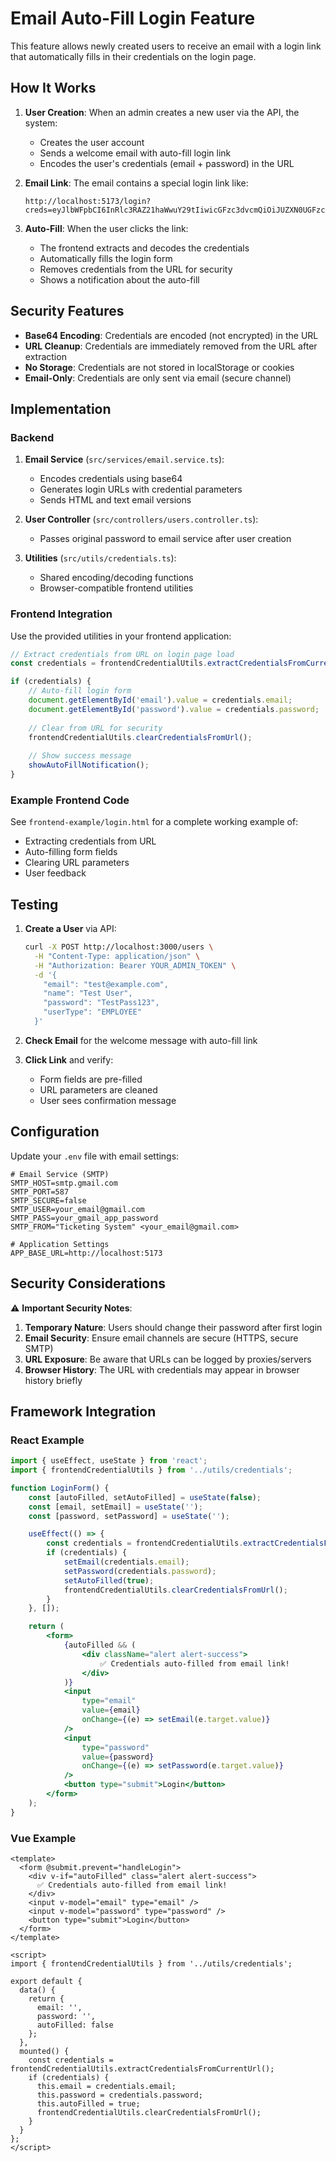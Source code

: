 # Email Auto-Fill Login Feature

This feature allows newly created users to receive an email with a login link that automatically fills in their credentials on the login page.

## How It Works

1. **User Creation**: When an admin creates a new user via the API, the system:
   - Creates the user account
   - Sends a welcome email with auto-fill login link
   - Encodes the user's credentials (email + password) in the URL

2. **Email Link**: The email contains a special login link like:
   ```
   http://localhost:5173/login?creds=eyJlbWFpbCI6InRlc3RAZ21haWwuY29tIiwicGFzc3dvcmQiOiJUZXN0UGFzczEyMyJ9
   ```

3. **Auto-Fill**: When the user clicks the link:
   - The frontend extracts and decodes the credentials
   - Automatically fills the login form
   - Removes credentials from the URL for security
   - Shows a notification about the auto-fill

## Security Features

- **Base64 Encoding**: Credentials are encoded (not encrypted) in the URL
- **URL Cleanup**: Credentials are immediately removed from the URL after extraction
- **No Storage**: Credentials are not stored in localStorage or cookies
- **Email-Only**: Credentials are only sent via email (secure channel)

## Implementation

### Backend

1. **Email Service** (`src/services/email.service.ts`):
   - Encodes credentials using base64
   - Generates login URLs with credential parameters
   - Sends HTML and text email versions

2. **User Controller** (`src/controllers/users.controller.ts`):
   - Passes original password to email service after user creation

3. **Utilities** (`src/utils/credentials.ts`):
   - Shared encoding/decoding functions
   - Browser-compatible frontend utilities

### Frontend Integration

Use the provided utilities in your frontend application:

```javascript
// Extract credentials from URL on login page load
const credentials = frontendCredentialUtils.extractCredentialsFromCurrentUrl();

if (credentials) {
    // Auto-fill login form
    document.getElementById('email').value = credentials.email;
    document.getElementById('password').value = credentials.password;
    
    // Clear from URL for security
    frontendCredentialUtils.clearCredentialsFromUrl();
    
    // Show success message
    showAutoFillNotification();
}
```

### Example Frontend Code

See `frontend-example/login.html` for a complete working example of:
- Extracting credentials from URL
- Auto-filling form fields
- Clearing URL parameters
- User feedback

## Testing

1. **Create a User** via API:
   ```bash
   curl -X POST http://localhost:3000/users \
     -H "Content-Type: application/json" \
     -H "Authorization: Bearer YOUR_ADMIN_TOKEN" \
     -d '{
       "email": "test@example.com",
       "name": "Test User",
       "password": "TestPass123",
       "userType": "EMPLOYEE"
     }'
   ```

2. **Check Email** for the welcome message with auto-fill link

3. **Click Link** and verify:
   - Form fields are pre-filled
   - URL parameters are cleaned
   - User sees confirmation message

## Configuration

Update your `.env` file with email settings:

```env
# Email Service (SMTP)
SMTP_HOST=smtp.gmail.com
SMTP_PORT=587
SMTP_SECURE=false
SMTP_USER=your_email@gmail.com
SMTP_PASS=your_gmail_app_password
SMTP_FROM="Ticketing System" <your_email@gmail.com>

# Application Settings
APP_BASE_URL=http://localhost:5173
```

## Security Considerations

⚠️ **Important Security Notes**:

1. **Temporary Nature**: Users should change their password after first login
2. **Email Security**: Ensure email channels are secure (HTTPS, secure SMTP)
3. **URL Exposure**: Be aware that URLs can be logged by proxies/servers
4. **Browser History**: The URL with credentials may appear in browser history briefly

## Framework Integration

### React Example
```jsx
import { useEffect, useState } from 'react';
import { frontendCredentialUtils } from '../utils/credentials';

function LoginForm() {
    const [autoFilled, setAutoFilled] = useState(false);
    const [email, setEmail] = useState('');
    const [password, setPassword] = useState('');

    useEffect(() => {
        const credentials = frontendCredentialUtils.extractCredentialsFromCurrentUrl();
        if (credentials) {
            setEmail(credentials.email);
            setPassword(credentials.password);
            setAutoFilled(true);
            frontendCredentialUtils.clearCredentialsFromUrl();
        }
    }, []);

    return (
        <form>
            {autoFilled && (
                <div className="alert alert-success">
                    ✅ Credentials auto-filled from email link!
                </div>
            )}
            <input 
                type="email" 
                value={email} 
                onChange={(e) => setEmail(e.target.value)} 
            />
            <input 
                type="password" 
                value={password} 
                onChange={(e) => setPassword(e.target.value)} 
            />
            <button type="submit">Login</button>
        </form>
    );
}
```

### Vue Example
```vue
<template>
  <form @submit.prevent="handleLogin">
    <div v-if="autoFilled" class="alert alert-success">
      ✅ Credentials auto-filled from email link!
    </div>
    <input v-model="email" type="email" />
    <input v-model="password" type="password" />
    <button type="submit">Login</button>
  </form>
</template>

<script>
import { frontendCredentialUtils } from '../utils/credentials';

export default {
  data() {
    return {
      email: '',
      password: '',
      autoFilled: false
    };
  },
  mounted() {
    const credentials = frontendCredentialUtils.extractCredentialsFromCurrentUrl();
    if (credentials) {
      this.email = credentials.email;
      this.password = credentials.password;
      this.autoFilled = true;
      frontendCredentialUtils.clearCredentialsFromUrl();
    }
  }
};
</script>
```